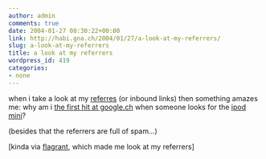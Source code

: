```yaml
---
author: admin
comments: true
date: 2004-01-27 08:30:22+00:00
link: http://habi.gna.ch/2004/01/27/a-look-at-my-referrers/
slug: a-look-at-my-referrers
title: a look at my referrers
wordpress_id: 419
categories:
- none
---
```


when i take a look at my [referres](http://habi.gna.ch/usage/referers.html) (or inbound links) then something amazes me:
why am i [the first hit at google.ch](http://www.google.ch/search?hl=en&ie=UTF-8&oe=UTF-8&q=ipod+mini&btnG=Google+Search&meta=cr%3DcountryCH) when someone looks for the [ipod mini](http://www.apple.com/ipodmini/)?

(besides that the referrers are full of spam...)

[kinda via [flagrant](http://flagr.antville.org/stories/668160/), which made me look at my referrers]
